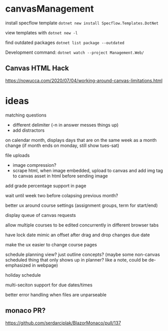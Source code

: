 # canvasManagement


install specflow template `dotnet new install Specflow.Templates.DotNet`

view templates with `dotnet new -l`

find outdated packages `dotnet list package --outdated`


Development command: `dotnet watch --project Management.Web/`


## Canvas HTML Hack

<https://nowucca.com/2020/07/04/working-around-canvas-limitations.html>

# ideas

matching questions

- different delimiter (-n in answer messes things up)
- add distractors


on calendar month, displays days that are on the same week as a month change (if month ends on monday, still show tues-sat)

file uploads
- image compression?
- scrape html, when image embedded, upload to canvas and add img tag to canvas asset in html before sending image

add grade percentage support in page

wait until week two before colapsing previous month?

better ux around course settings (assignment groups, term for start/end)

display queue of canvas requests

allow multiple courses to be edited concurrently in different browser tabs

have lock date mimic an offset after drag and drop changes due date

make the ux easier to change course pages

schedule planning view? just outline concepts? (maybe some non-canvas scheduled thing that only shows up in planner? like a note, could be de-emphasized in webpage)

holiday schedule

multi-seciton support for due dates/times

better error handling when files are unparseable

## monaco PR?

<https://github.com/serdarciplak/BlazorMonaco/pull/137>